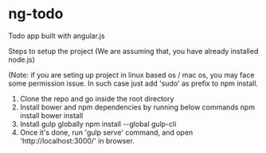 # ng-todo
Todo app built with angular.js

Steps to setup the project (We are assuming that, you have already installed node.js)

(Note: if you are seting up project in linux based os / mac os, you may face some permission issue. In such case just add 'sudo' as prefix to npm install.

1. Clone the repo and go inside the root directory
2. Install bower and npm dependencies by running below commands
npm install
bower install
3. Install gulp globally
npm install --global gulp-cli
4. Once it's done, run 'gulp serve' command, and open 'http://localhost:3000/' in browser.
